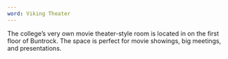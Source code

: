 ```yaml
---
word: Viking Theater
---
```


The college’s very own movie theater-style room is located in on the first floor of Buntrock. The space is perfect for movie showings, big meetings, and presentations.
